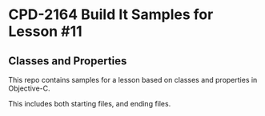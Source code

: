 # CPD-2164 Build It Samples for Lesson #11
## Classes and Properties

This repo contains samples for a lesson based on classes and properties in Objective-C.

This includes both starting files, and ending files.